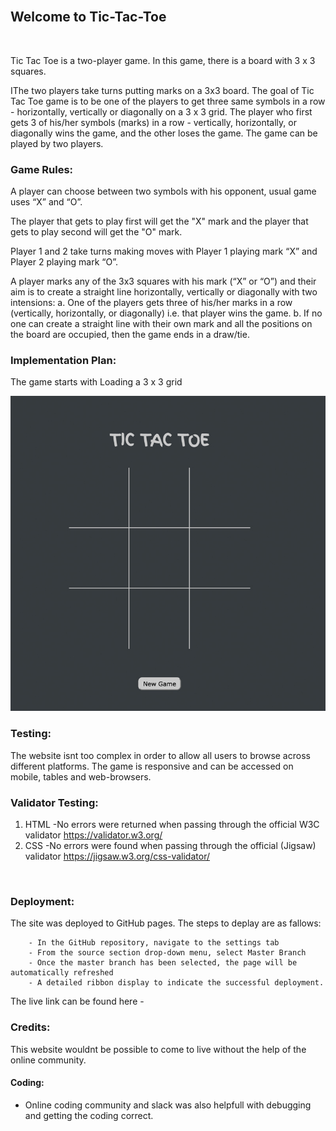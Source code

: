<br>

## **Welcome to Tic-Tac-Toe**

<br>

<p>Tic Tac Toe is a two-player game. In this game, there is a board with 3 x 3 squares.</p>
<p>IThe two players take turns putting marks on a 3x3 board. The goal of Tic Tac Toe game is to be one of the players to get three same symbols in a row - horizontally, vertically or diagonally on a 3 x 3 grid. The player who first gets 3 of his/her symbols (marks) in a row - vertically, horizontally, or diagonally wins the game, and the other loses the game. The game can be played by two players.<p>
 



### Game Rules:

A player can choose between two symbols with his opponent, usual game uses “X” and “O”.

The player that gets to play first will get the "X" mark  and the player that gets to play second will get the "O" mark.

Player 1 and 2 take turns making moves with Player 1 playing mark “X” and Player 2 playing mark “O”.

A player marks any of the 3x3 squares with his mark (“X” or “O”) and their aim is to create a straight line horizontally, vertically or diagonally with two intensions:
a. One of the players gets three of his/her marks in a row (vertically, horizontally, or diagonally) i.e. that player wins the game.
b. If no one can create a straight line with their own mark and all the positions on the board are occupied, then the game ends in a draw/tie.

### Implementation Plan:
  
<p>The game starts with Loading a 3 x 3 grid</p>

 ![web](./assets/images/web.jpg)
  
### Testing:


<p>The website isnt too complex in order to allow all users to browse across different platforms. The game is responsive and can be accessed on mobile, tables and web-browsers.</p>


### Validator Testing:


1. HTML
    -No errors were returned when passing through the official W3C validator https://validator.w3.org/
2. CSS
    -No errors were found when passing through the official (Jigsaw) validator https://jigsaw.w3.org/css-validator/
<br>

### Deployment:

<p>The site was deployed to GitHub pages. The steps to deplay are as fallows:</p>
        
        - In the GitHub repository, navigate to the settings tab
        - From the source section drop-down menu, select Master Branch
        - Once the master branch has been selected, the page will be automatically refreshed 
        - A detailed ribbon display to indicate the successful deployment.

<p>The live link can be found here - </p>

### Credits:
This website wouldnt be possible to come to live without the help of the online community.


#### Coding:

* Online coding community and slack was also helpfull with debugging and getting the coding correct.
